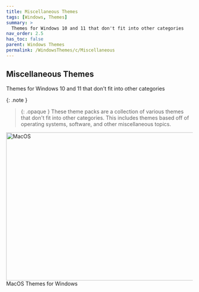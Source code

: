 ```yaml
---
title: Miscellaneous Themes
tags: [Windows, Themes]
summary: >
  Themes for Windows 10 and 11 that don't fit into other categories
nav_order: 2.5
has_toc: false
parent: Windows Themes
permalink: /WindowsThemes/c/Miscellaneous
---
```


## Miscellaneous Themes
Themes for Windows 10 and 11 that don't fit into other categories

{: .note }
> {: .opaque }
> These theme packs are a collection of various themes that don't fit into other categories. This includes themes based off of operating systems, software, and other miscellaneous topics.

<div class="gallery text-delta">
<div class="gallery-item">
<a target="_blank" href="/WindowsThemes/c/Miscellaneous/MacOS">
<img src="https://gitlab.com/the-back-room/deskthemepacks/sfw/macos/-/raw/main/Extras/Preview.bmp" alt="MacOS" width="600" height="400">
</a>
<div class="desc">MacOS Themes for Windows</div>
</div>
</div>